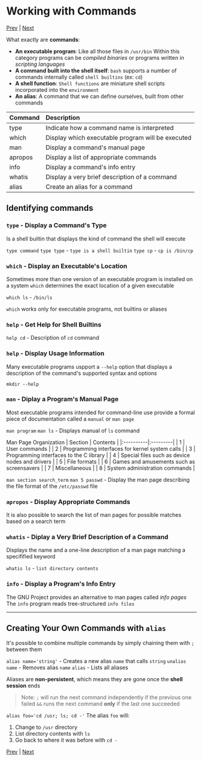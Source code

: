 # Working with Commands

[Prev](SymbolicLinks.md) | [Next](Redirection.md)

What exactly are **commands**:

- **An executable program**:
    Like all those files in `/usr/bin`
    Within this category programs can be *compiled binaries* or programs written in *scripting languages*
- **A command built into the shell itself**:
    `bash` supports a number of commands internally called `shell builtins` (ex: `cd`)
- **A shell function**:
    `Shell functions` are miniature shell scripts incorporated into the `environment`
- **An alias**:
    A command that we can define ourselves, built from other commands

| Command   | Description |
|:----------|:------------|
| type      | Indicate how a command name is interpreted |
| which     | Display which executable program will be executed |
| man       | Display a command's manual page |
| apropos   | Display a list of appropriate commands |
| info      | Display a command's info entry |
| whatis    | Display a very brief description of a command |
| alias     | Create an alias for a command |

## Identifying commands

### `type` - Display a Command's Type

Is a shell builtin that displays the kind of command the shell will execute

`type command`
`type type` - `type is a shell builtin`
`type cp` - `cp is /bin/cp`

### `which` - Display an Executable's Location

Sometimes more than one version of an executable program is installed on a system
`which` determines the exact location of a given executable

`which ls` - `/bin/ls`

`which` works only for executable programs, not builtins or aliases

### `help` - Get Help for Shell Builtins

`help cd` - Description of `cd` command

### `help` - Display Usage Information

Many executable programs uspport a `--help` option that displays a description of the command's supported syntax and options

`mkdir --help`

### `man` - Diplay a Program's Manual Page

Most executable programs intended for command-line use provide a formal piece of documentation called a `manual` or `man page`

`man program`
`man ls` - Displays manual of `ls` command

Man Page Organization
| Section   | Contents |
|:----------|:---------|
| 1         | User commands |
| 2         | Programming interfaces for kernel system calls |
| 3         | Programming interfaces to the C library |
| 4         | Special files such as device nodes and drivers |
| 5         | File formats |
| 6         | Games and amusements such as screensavers |
| 7         | Miscellaneous |
| 8         | System administration commands |

`man section search_term`
`man 5 passwd` - Display the man page describing the file format of the `/etc/passwd` file

### `apropos` - Display Appropriate Commands

It is also possible to search the list of man pages for possible matches based on a search term

### `whatis` - Diplay a Very Brief Description of a Command

Displays the name and a one-line description of a man page matching a specifified keyword

`whatis ls` - `list directory contents`

### `info` - Display a Program's Info Entry

The GNU Project provides an alternative to man pages called *info pages*
The `info` program reads tree-structured `info files`

---

## Creating Your Own Commands with `alias`

It's possible to combine multiple commands by simply chaining them with `;` between them

`alias name='string'` - Creates a new alias `name` that calls `string`
`unalias name` - Removes alias `name`
`alias` - Lists all aliases

Aliases are **non-persistent**, which means they are gone once the **shell session** ends

> Note:
> `;` will run the next command independently if the previous one failed
> `&&` runs the next command **only** if the last one succeeded

`alias foo='cd /usr; ls; cd -'`
The alias `foo` will:

1. Change to `/usr` directory
2. List directory contents with `ls`
3. Go back to where it was before with `cd -`

[Prev](SymbolicLinks.md) | [Next](Redirection.md)
